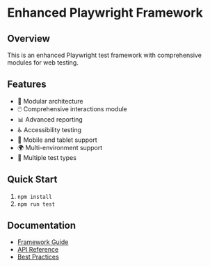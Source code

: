 # Enhanced Playwright Framework

## Overview
This is an enhanced Playwright test framework with comprehensive modules for web testing.

## Features
- 🔧 Modular architecture
- 🖱️ Comprehensive interactions module
- 📊 Advanced reporting
- ♿ Accessibility testing
- 📱 Mobile and tablet support
- 🌍 Multi-environment support
- 🧪 Multiple test types

## Quick Start
1. `npm install`
2. `npm run test`

## Documentation
- [Framework Guide](./framework-guide.md)
- [API Reference](./api-reference.md)
- [Best Practices](./best-practices.md)
